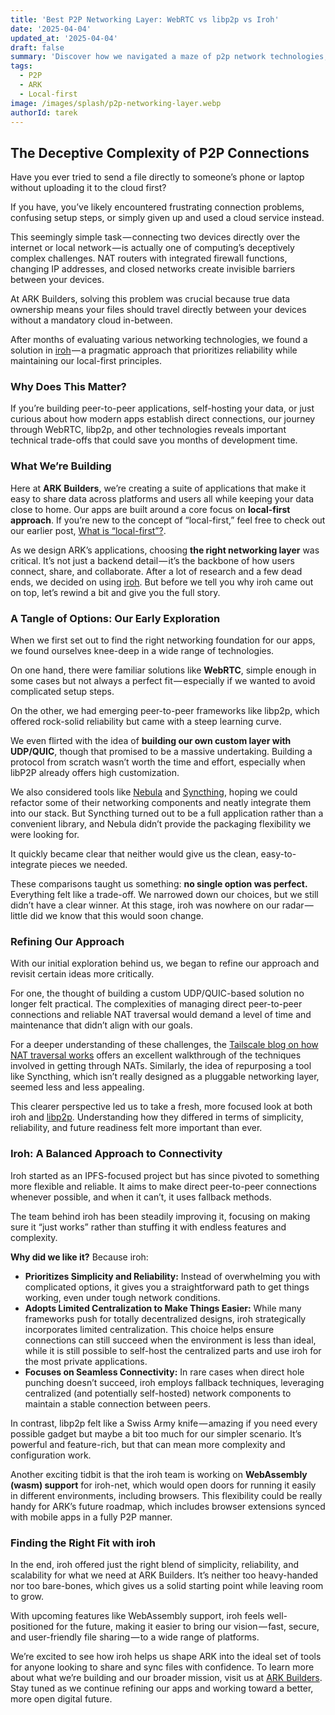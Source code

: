 ```yaml
---
title: 'Best P2P Networking Layer: WebRTC vs libp2p vs Iroh'
date: '2025-04-04'
updated_at: '2025-04-04'
draft: false
summary: 'Discover how we navigated a maze of p2p network technologies, comparing WebRTC, Libp2p, and Iroh to find the perfect fit for seamless data synchronization.'
tags:
  - P2P
  - ARK
  - Local-first
image: /images/splash/p2p-networking-layer.webp
authorId: tarek
---
```


## The Deceptive Complexity of P2P Connections

Have you ever tried to send a file directly to someone’s phone or laptop without uploading it to the cloud first?

If you have, you’ve likely encountered frustrating connection problems, confusing setup steps, or simply given up and used a cloud service instead.

This seemingly simple task — connecting two devices directly over the internet or local network — is actually one of computing’s deceptively complex challenges. NAT routers with integrated firewall functions, changing IP addresses, and closed networks create invisible barriers between your devices.

At ARK Builders, solving this problem was crucial because true data ownership means your files should travel directly between your devices without a mandatory cloud in-between.

After months of evaluating various networking technologies, we found a solution in [iroh](https://www.iroh.computer/) — a pragmatic approach that prioritizes reliability while maintaining our local-first principles.

### Why Does This Matter?

If you’re building peer-to-peer applications, self-hosting your data, or just curious about how modern apps establish direct connections, our journey through WebRTC, libp2p, and other technologies reveals important technical trade-offs that could save you months of development time.

### What We’re Building

Here at **ARK Builders**, we’re creating a suite of applications that make it easy to share data across platforms and users all while keeping your data close to home. Our apps are built around a core focus on **local-first approach**. If you’re new to the concept of “local-first,” feel free to check out our earlier post, [What is “local-first”?](https://www.ark-builders.dev/blog/what-is-local-first).

As we design ARK’s applications, choosing **the right networking layer** was critical. It’s not just a backend detail — it’s the backbone of how users connect, share, and collaborate. After a lot of research and a few dead ends, we decided on using [iroh](https://github.com/n0-computer/iroh). But before we tell you why iroh came out on top, let’s rewind a bit and give you the full story.

### A Tangle of Options: Our Early Exploration

When we first set out to find the right networking foundation for our apps, we found ourselves knee-deep in a wide range of technologies.

On one hand, there were familiar solutions like **WebRTC**, simple enough in some cases but not always a perfect fit — especially if we wanted to avoid complicated setup steps.

On the other, we had emerging peer-to-peer frameworks like libp2p, which offered rock-solid reliability but came with a steep learning curve.

We even flirted with the idea of **building our own custom layer with UDP/QUIC**, though that promised to be a massive undertaking. Building a protocol from scratch wasn’t worth the time and effort, especially when libP2P already offers high customization.

We also considered tools like [Nebula](https://nebula.defined.net/docs/) and [Syncthing](https://syncthing.net/), hoping we could refactor some of their networking components and neatly integrate them into our stack. But Syncthing turned out to be a full application rather than a convenient library, and Nebula didn’t provide the packaging flexibility we were looking for.

It quickly became clear that neither would give us the clean, easy-to-integrate pieces we needed.

These comparisons taught us something: **no single option was perfect.** Everything felt like a trade-off. We narrowed down our choices, but we still didn’t have a clear winner. At this stage, iroh was nowhere on our radar — little did we know that this would soon change.

### Refining Our Approach

With our initial exploration behind us, we began to refine our approach and revisit certain ideas more critically.

For one, the thought of building a custom UDP/QUIC-based solution no longer felt practical. The complexities of managing direct peer-to-peer connections and reliable NAT traversal would demand a level of time and maintenance that didn’t align with our goals.

For a deeper understanding of these challenges, the [Tailscale blog on how NAT traversal works](https://tailscale.com/blog/how-nat-traversal-works) offers an excellent walkthrough of the techniques involved in getting through NATs. Similarly, the idea of repurposing a tool like Syncthing, which isn’t really designed as a pluggable networking layer, seemed less and less appealing.

This clearer perspective led us to take a fresh, more focused look at both iroh and [libp2p](https://libp2p.io/). Understanding how they differed in terms of simplicity, reliability, and future readiness felt more important than ever.

### Iroh: A Balanced Approach to Connectivity

Iroh started as an IPFS-focused project but has since pivoted to something more flexible and reliable. It aims to make direct peer-to-peer connections whenever possible, and when it can’t, it uses fallback methods.

The team behind iroh has been steadily improving it, focusing on making sure it “just works” rather than stuffing it with endless features and complexity.

**Why did we like it?** Because iroh:

-   **Prioritizes Simplicity and Reliability:** Instead of overwhelming you with complicated options, it gives you a straightforward path to get things working, even under tough network conditions.
-   **Adopts Limited Centralization to Make Things Easier:** While many frameworks push for totally decentralized designs, iroh strategically incorporates limited centralization. This choice helps ensure connections can still succeed when the environment is less than ideal, while it is still possible to self-host the centralized parts and use iroh for the most private applications.
-   **Focuses on Seamless Connectivity:** In rare cases when direct hole punching doesn’t succeed, iroh employs fallback techniques, leveraging centralized (and potentially self-hosted) network components to maintain a stable connection between peers.

In contrast, libp2p felt like a Swiss Army knife — amazing if you need every possible gadget but maybe a bit too much for our simpler scenario. It’s powerful and feature-rich, but that can mean more complexity and configuration work.

Another exciting tidbit is that the iroh team is working on **WebAssembly (wasm) support** for iroh-net, which would open doors for running it easily in different environments, including browsers. This flexibility could be really handy for ARK’s future roadmap, which includes browser extensions synced with mobile apps in a fully P2P manner.

### Finding the Right Fit with iroh

In the end, iroh offered just the right blend of simplicity, reliability, and scalability for what we need at ARK Builders. It’s neither too heavy-handed nor too bare-bones, which gives us a solid starting point while leaving room to grow.

With upcoming features like WebAssembly support, iroh feels well-positioned for the future, making it easier to bring our vision — fast, secure, and user-friendly file sharing — to a wide range of platforms.

We’re excited to see how iroh helps us shape ARK into the ideal set of tools for anyone looking to share and sync files with confidence. To learn more about what we’re building and our broader mission, visit us at [ARK Builders](https://www.ark-builders.dev). Stay tuned as we continue refining our apps and working toward a better, more open digital future.
